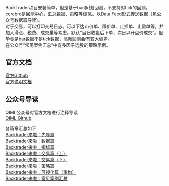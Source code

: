 BackTrader项目安装简单，但是基于bar(k线)回测，不支持对tick的回测。    
cerebro是回测中心，汇总数据、策略等信息。以Data Feed形式传送数据（见公众号数据篇导读）。  
对于交易，可以打印交易日志。可以下达市价单、限价单、止损单、止盈单等，并加入滑点、税费、成交量等考虑。默认“当日收盘后下单，次日以开盘价成交”。但毕竟是bar数据不是tick数据，高频回测会有较大偏差。  
在公众号“常见案例汇总”中有多因子选股的策略示例。
## 官方文档
[官方Github](https://github.com/mementum/backtrader?tab=readme-ov-file)  
[官方说明文档](https://www.backtrader.com/docu/)  
## 公众号导读
QIML公众号对官方文档进行注释导读  
[QIML Github](https://github.com/QuantWorld2022/backtrader)

各篇章汇总如下  
[Backtrader来啦：先导篇](https://mp.weixin.qq.com/s?__biz=MzAxNTc0Mjg0Mg==&mid=2653315531&idx=1&sn=f003da3d862e1a13349a10e006c5e748&chksm=802da3deb75a2ac85f3c3a6164f96303b70c12d14293f59fddf9a38c39a89bf4927b90b9e9c6&token=563856683&lang=zh_CN#rd)  
[Backtrader来啦：数据篇](https://mp.weixin.qq.com/s?__biz=MzAxNTc0Mjg0Mg==&mid=2653315933&idx=1&sn=0b3e71d4bf59da67d837907e05aef8cb&chksm=802da148b75a285e3aa180a23132873646bf356191befc88831639146c68027ae4ab740a5e18&scene=21#wechat_redirect)  
[Backtrader来啦：指标篇](https://mp.weixin.qq.com/s?__biz=MzAxNTc0Mjg0Mg==&mid=2653316290&idx=1&sn=ae9c9d548ccbbc7855bfc69d93182b8a&chksm=802da6d7b75a2fc1bc8614797e2c6f59b8196cfa78368175032575cbfdca825fc1031c74a61c&scene=21#wechat_redirect)  
[Backtrader来啦：交易篇（上）](https://mp.weixin.qq.com/s?__biz=MzAxNTc0Mjg0Mg==&mid=2653316528&idx=1&sn=24f2c06b8f7da8dee6fe40f7c65b83a6&chksm=802da7a5b75a2eb36a921917ece8f010c1f81032edaeced6a50525ca1fff0cdfa42c0f9310e8&scene=21#wechat_redirect)  
[Backtrader来啦：交易篇（下）](https://mp.weixin.qq.com/s?__biz=MzAxNTc0Mjg0Mg==&mid=2653316888&idx=1&sn=1e8343ced80444f2c125fb0dc6b587a1&chksm=802da50db75a2c1bc1e94490245292570aa82261e2d9d97705194ac41544af68d7d822e7e25b&scene=21#wechat_redirect)  
[Backtrader来啦：策略篇](https://mp.weixin.qq.com/s?__biz=MzAxNTc0Mjg0Mg==&mid=2653317634&idx=1&sn=e92fec0b0b5fd5f62805e7c2be5830f8&chksm=802da817b75a2101c5812a6fc9daf0b2c08ce21d882bdd3059d2e9f391432b3ac9e950d5e151&scene=21#wechat_redirect)  
[Backtrader来啦：可视化篇（重构）](https://mp.weixin.qq.com/s?__biz=MzAxNTc0Mjg0Mg==&mid=2653317947&idx=1&sn=8422b62036c4a0693114f6b779fb9cde&chksm=802da92eb75a20380ed04560bf2ed947d7879d5f0f806b094dccc30cc8de83e269c73c375931&scene=21#wechat_redirect)  
[Backtrader来啦：常见案例汇总](https://mp.weixin.qq.com/s?__biz=MzAxNTc0Mjg0Mg==&mid=2653330626&idx=1&sn=83bed9723d81cd6b636f3efff43db926&chksm=802d5ed7b75ad7c19927c4fce4d5da4aa39d87bf9e519f1c5e64ee4aae82cdbb55c7e5ef5c65&token=1166282202&lang=zh_CN#rd)
<!-- ## 自己笔记
- 
	- 下图是 Bcaktrader 的主要模块，Backtrader 以“大脑”cerebro 为统一的调度中心，数据、策略、回测条件等信息都会导入 cerebro 中，并由 cerebro 启动和完成回测，最后返回回测结果：![[Pasted image 20231228114727.png]]
	-   Backtrader各模块各司其职，对模块进行灵活的配置可满足绝大部分的回测需求。通常的回测流程如下：
	- **step 1：构建策略**
		- 确定策略潜在的可调参数；
	    - 计算策略中用于生成交易信号的指标；
		- 按需打印交易信息；
	    - 编写买入、卖出的交易逻辑。
	- **step 2：实例化策略引擎 cerebro，由 cerebro 来驱动回测**
		- 由 DataFeeds 加载数据，再将加载的数据添加给 cerebro；
		- 将上一步生成的策略添加给 cerebro；
		- 按需添加策略分析指标或观测器；
		- 通过运行 cerebro.run() 来启动回测；
		- 回测完成后，按需运行 cerebro.plot() 进行回测结果可视化展示。
	- 用一张图总结以上步骤：
		  ![图片|500](https://mmbiz.qpic.cn/mmbiz_png/42N1g4fYAahBOcMBDrsHY9mH5v5D8FVI69tOYHP8TyJFxvjImlRT5YibWHaWpq0cXibYzicrVEO0NcPtZ2hZHC73g/640?wx_fmt=png&wxfrom=5&wx_lazy=1&wx_co=1)
	-  -->